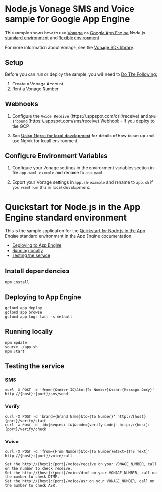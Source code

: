 # Node.js Vonage SMS and Voice sample for Google App Engine

This sample shows how to use [Vonage](https://www.vonage.com/) on
[Google App Engine](https://cloud.google.com/appengine) Node.js [standard environment](https://cloud.google.com/appengine/docs/standard/nodejs)
and [flexible environment](https://cloud.google.com/appengine/docs/flexible/nodejs)

For more information about Vonage, see the
[Vonage SDK library](https://developer.vonage.com).

## Setup

Before you can run or deploy the sample, you will need to [Do The Following:](https://developer.vonage.com/messaging/sms/code-snippets/before-you-begin)

1. Create a Vonage Account
2. Rent a Vonage Number

## Webhooks

1. Configure the `Voice Receive` (https://<your-project-id>.appspot.com/call/receive) and `SMS Inbound` (https://<your-project-id>.appspot.com/sms/receive) Webhook - If you deploy to the GCP.

2. See [Using Ngrok for local development](https://developer.vonage.com/tools/ngrok) for details of how to set up and use Ngrok for locall environment.

## Configure Environment Variables

1. Configure your Vonage settings in the environment variables section in file `app.yaml-example` and rename to `app.yaml`.

2. Export your Vonage settings in `app.sh-example` and rename to `app.sh` if you want run this in local development.

# Quickstart for Node.js in the App Engine standard environment

This is the sample application for the
[Quickstart for Node.js in the App Engine standard environment](https://cloud.google.com/appengine/docs/standard/nodejs/building-app/deploying-web-service)  in the [App Engine](https://cloud.google.com/appengine/docs/standard/nodejs/runtime) documentation.

* [Deploying to App Engine](#deploying-to-app-engine)
* [Running locally](#running-locally)
* [Testing the service](#testing-the-service)

## Install dependencies

    npm install

## Deploying to App Engine

    gcloud app deploy
    gcloud app browse
    gcloud app logs tail -s default

## Running locally

    npm update
    source ./app.sh
    npm start

## Testing the service

### SMS

    curl -X POST -d 'from={Sender ID}&to={To Number}&text={Message Body}' http://{host}:{port}/sms/send

### Verify

    curl -X POST -d 'brand={Brand Name}&to={To Number}' http://{host}:{port}/verify/start
    curl -X POST -d 'id={Request ID}&code={Verify Code}' http://{host}:{port}/verify/check

### Voice

    curl -X POST -d 'from={From Number}&to={To Number}&text={TTS Text}' http://{host}:{port}/voice/call

    Set the http://{host}:{port}/voice/receive on your VONAGE_NUMBER, call on the number to check receive.
    Set the http://{host}:{port}/voice/dtmf on your VONAGE_NUMBER, call on the number to check DTMF.
    Set the http://{host}:{port}/voice/asr on your VONAGE_NUMBER, call on the mumber to check ASR.
